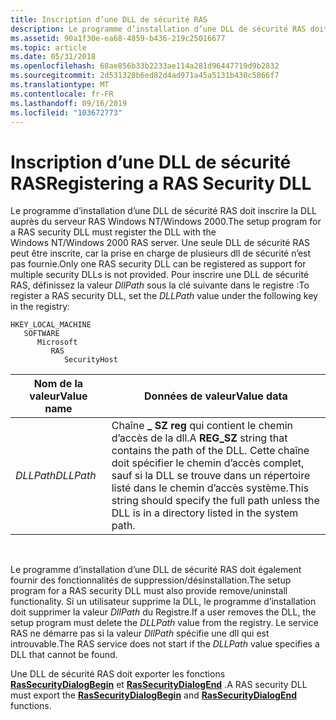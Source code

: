 ```yaml
---
title: Inscription d’une DLL de sécurité RAS
description: Le programme d’installation d’une DLL de sécurité RAS doit inscrire la DLL auprès du serveur RAS Windows NT/Windows 2000.
ms.assetid: 90a1f30e-ea68-4859-b436-219c25016677
ms.topic: article
ms.date: 05/31/2018
ms.openlocfilehash: 68ae856b33b2233ae114a281d96447719d9b2832
ms.sourcegitcommit: 2d531328b6ed82d4ad971a45a5131b430c5866f7
ms.translationtype: MT
ms.contentlocale: fr-FR
ms.lasthandoff: 09/16/2019
ms.locfileid: "103672773"
---
```

# <a name="registering-a-ras-security-dll"></a><span data-ttu-id="f7e13-103">Inscription d’une DLL de sécurité RAS</span><span class="sxs-lookup"><span data-stu-id="f7e13-103">Registering a RAS Security DLL</span></span>

<span data-ttu-id="f7e13-104">Le programme d’installation d’une DLL de sécurité RAS doit inscrire la DLL auprès du serveur RAS Windows NT/Windows 2000.</span><span class="sxs-lookup"><span data-stu-id="f7e13-104">The setup program for a RAS security DLL must register the DLL with the Windows NT/Windows 2000 RAS server.</span></span> <span data-ttu-id="f7e13-105">Une seule DLL de sécurité RAS peut être inscrite, car la prise en charge de plusieurs dll de sécurité n’est pas fournie.</span><span class="sxs-lookup"><span data-stu-id="f7e13-105">Only one RAS security DLL can be registered as support for multiple security DLLs is not provided.</span></span> <span data-ttu-id="f7e13-106">Pour inscrire une DLL de sécurité RAS, définissez la valeur *DllPath* sous la clé suivante dans le registre :</span><span class="sxs-lookup"><span data-stu-id="f7e13-106">To register a RAS security DLL, set the *DLLPath* value under the following key in the registry:</span></span>

```
HKEY_LOCAL_MACHINE
   SOFTWARE
      Microsoft
         RAS
            SecurityHost
```



| <span data-ttu-id="f7e13-107">Nom de la valeur</span><span class="sxs-lookup"><span data-stu-id="f7e13-107">Value name</span></span> | <span data-ttu-id="f7e13-108">Données de valeur</span><span class="sxs-lookup"><span data-stu-id="f7e13-108">Value data</span></span>                                                                                                                                                   |
|------------|--------------------------------------------------------------------------------------------------------------------------------------------------------------|
| <span data-ttu-id="f7e13-109">*DLLPath*</span><span class="sxs-lookup"><span data-stu-id="f7e13-109">*DLLPath*</span></span>  | <span data-ttu-id="f7e13-110">Chaîne **\_ SZ reg** qui contient le chemin d’accès de la dll.</span><span class="sxs-lookup"><span data-stu-id="f7e13-110">A **REG\_SZ** string that contains the path of the DLL.</span></span> <span data-ttu-id="f7e13-111">Cette chaîne doit spécifier le chemin d’accès complet, sauf si la DLL se trouve dans un répertoire listé dans le chemin d’accès système.</span><span class="sxs-lookup"><span data-stu-id="f7e13-111">This string should specify the full path unless the DLL is in a directory listed in the system path.</span></span> |



 

<span data-ttu-id="f7e13-112">Le programme d’installation d’une DLL de sécurité RAS doit également fournir des fonctionnalités de suppression/désinstallation.</span><span class="sxs-lookup"><span data-stu-id="f7e13-112">The setup program for a RAS security DLL must also provide remove/uninstall functionality.</span></span> <span data-ttu-id="f7e13-113">Si un utilisateur supprime la DLL, le programme d’installation doit supprimer la valeur *DllPath* du Registre.</span><span class="sxs-lookup"><span data-stu-id="f7e13-113">If a user removes the DLL, the setup program must delete the *DLLPath* value from the registry.</span></span> <span data-ttu-id="f7e13-114">Le service RAS ne démarre pas si la valeur *DllPath* spécifie une dll qui est introuvable.</span><span class="sxs-lookup"><span data-stu-id="f7e13-114">The RAS service does not start if the *DLLPath* value specifies a DLL that cannot be found.</span></span>

<span data-ttu-id="f7e13-115">Une DLL de sécurité RAS doit exporter les fonctions [**RasSecurityDialogBegin**](/windows/desktop/api/Rasshost/nf-rasshost-rassecuritydialogbegin) et [**RasSecurityDialogEnd**](/windows/desktop/api/Rasshost/nf-rasshost-rassecuritydialogend) .</span><span class="sxs-lookup"><span data-stu-id="f7e13-115">A RAS security DLL must export the [**RasSecurityDialogBegin**](/windows/desktop/api/Rasshost/nf-rasshost-rassecuritydialogbegin) and [**RasSecurityDialogEnd**](/windows/desktop/api/Rasshost/nf-rasshost-rassecuritydialogend) functions.</span></span>

 

 




